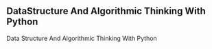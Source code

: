 DataStructure And Algorithmic Thinking With Python
--------------------------------------------------

Data Structure And Algorithmic Thinking With Python
